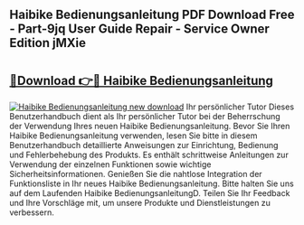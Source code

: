 ## Haibike Bedienungsanleitung PDF Download Free - Part-9jq User Guide Repair - Service Owner Edition jMXie

# <h2><a href="http://df5u0o.blite.top/?on=Haibike+Bedienungsanleitung">🔗Download 👉🔴 Haibike Bedienungsanleitung</a></h2>

[![Haibike Bedienungsanleitung new download](https://i.imgur.com/lujVjoI.png)](http://df5u0o.blite.top/?on=Haibike+Bedienungsanleitung)
Ihr persönlicher Tutor Dieses Benutzerhandbuch dient als Ihr persönlicher Tutor bei der Beherrschung der Verwendung Ihres neuen Haibike Bedienungsanleitung. Bevor Sie Ihren Haibike Bedienungsanleitung verwenden, lesen Sie bitte in diesem Benutzerhandbuch detaillierte Anweisungen zur Einrichtung, Bedienung und Fehlerbehebung des Produkts. Es enthält schrittweise Anleitungen zur Verwendung der einzelnen Funktionen sowie wichtige Sicherheitsinformationen. Genießen Sie die nahtlose Integration der Funktionsliste in Ihr neues Haibike Bedienungsanleitung. Bitte halten Sie uns auf dem Laufenden Haibike BedienungsanleitungD. Teilen Sie Ihr Feedback und Ihre Vorschläge mit, um unsere Produkte und Dienstleistungen zu verbessern.
